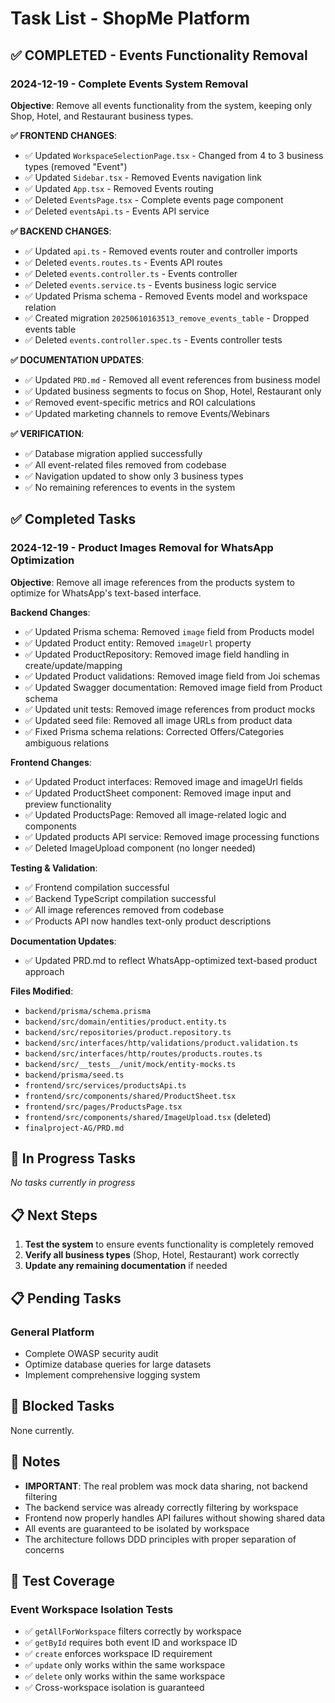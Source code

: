 # Task List - ShopMe Platform

## ✅ **COMPLETED - Events Functionality Removal**

### 2024-12-19 - Complete Events System Removal
**Objective**: Remove all events functionality from the system, keeping only Shop, Hotel, and Restaurant business types.

**✅ FRONTEND CHANGES**:
- ✅ Updated `WorkspaceSelectionPage.tsx` - Changed from 4 to 3 business types (removed "Event")
- ✅ Updated `Sidebar.tsx` - Removed Events navigation link
- ✅ Updated `App.tsx` - Removed Events routing
- ✅ Deleted `EventsPage.tsx` - Complete events page component
- ✅ Deleted `eventsApi.ts` - Events API service

**✅ BACKEND CHANGES**:
- ✅ Updated `api.ts` - Removed events router and controller imports
- ✅ Deleted `events.routes.ts` - Events API routes
- ✅ Deleted `events.controller.ts` - Events controller
- ✅ Deleted `events.service.ts` - Events business logic service
- ✅ Updated Prisma schema - Removed Events model and workspace relation
- ✅ Created migration `20250610163513_remove_events_table` - Dropped events table
- ✅ Deleted `events.controller.spec.ts` - Events controller tests

**✅ DOCUMENTATION UPDATES**:
- ✅ Updated `PRD.md` - Removed all event references from business model
- ✅ Updated business segments to focus on Shop, Hotel, Restaurant only
- ✅ Removed event-specific metrics and ROI calculations
- ✅ Updated marketing channels to remove Events/Webinars

**✅ VERIFICATION**:
- ✅ Database migration applied successfully
- ✅ All event-related files removed from codebase
- ✅ Navigation updated to show only 3 business types
- ✅ No remaining references to events in the system

## ✅ Completed Tasks

### 2024-12-19 - Product Images Removal for WhatsApp Optimization
**Objective**: Remove all image references from the products system to optimize for WhatsApp's text-based interface.

**Backend Changes**:
- ✅ Updated Prisma schema: Removed `image` field from Products model
- ✅ Updated Product entity: Removed `imageUrl` property
- ✅ Updated ProductRepository: Removed image field handling in create/update/mapping
- ✅ Updated Product validations: Removed image field from Joi schemas
- ✅ Updated Swagger documentation: Removed image field from Product schema
- ✅ Updated unit tests: Removed image references from product mocks
- ✅ Updated seed file: Removed all image URLs from product data
- ✅ Fixed Prisma schema relations: Corrected Offers/Categories ambiguous relations

**Frontend Changes**:
- ✅ Updated Product interfaces: Removed image and imageUrl fields
- ✅ Updated ProductSheet component: Removed image input and preview functionality
- ✅ Updated ProductsPage: Removed all image-related logic and components
- ✅ Updated products API service: Removed image processing functions
- ✅ Deleted ImageUpload component (no longer needed)

**Testing & Validation**:
- ✅ Frontend compilation successful
- ✅ Backend TypeScript compilation successful
- ✅ All image references removed from codebase
- ✅ Products API now handles text-only product descriptions

**Documentation Updates**:
- ✅ Updated PRD.md to reflect WhatsApp-optimized text-based product approach

**Files Modified**:
- `backend/prisma/schema.prisma`
- `backend/src/domain/entities/product.entity.ts`
- `backend/src/repositories/product.repository.ts`
- `backend/src/interfaces/http/validations/product.validation.ts`
- `backend/src/interfaces/http/routes/products.routes.ts`
- `backend/src/__tests__/unit/mock/entity-mocks.ts`
- `backend/prisma/seed.ts`
- `frontend/src/services/productsApi.ts`
- `frontend/src/components/shared/ProductSheet.tsx`
- `frontend/src/pages/ProductsPage.tsx`
- `frontend/src/components/shared/ImageUpload.tsx` (deleted)
- `finalproject-AG/PRD.md`

## 🔄 In Progress Tasks

*No tasks currently in progress*

## 📋 Next Steps

1. **Test the system** to ensure events functionality is completely removed
2. **Verify all business types** (Shop, Hotel, Restaurant) work correctly
3. **Update any remaining documentation** if needed

## 📋 Pending Tasks

### General Platform
- Complete OWASP security audit
- Optimize database queries for large datasets
- Implement comprehensive logging system

## 🚫 Blocked Tasks

None currently.

## 📝 Notes

- **IMPORTANT**: The real problem was mock data sharing, not backend filtering
- The backend service was already correctly filtering by workspace
- Frontend now properly handles API failures without showing shared data
- All events are guaranteed to be isolated by workspace
- The architecture follows DDD principles with proper separation of concerns

## 🧪 Test Coverage

### Event Workspace Isolation Tests
- ✅ `getAllForWorkspace` filters correctly by workspace
- ✅ `getById` requires both event ID and workspace ID
- ✅ `create` enforces workspace ID requirement
- ✅ `update` only works within the same workspace
- ✅ `delete` only works within the same workspace
- ✅ Cross-workspace isolation is guaranteed 